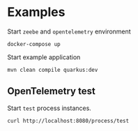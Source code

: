 # Examples

Start `zeebe` and `opentelemetry` environment
```shell
docker-compose up
```

Start example application
```shell
mvn clean compile quarkus:dev
```

## OpenTelemetry test

Start `test` process instances.

```shell
curl http://localhost:8080/process/test
```
